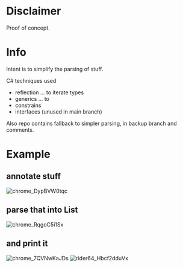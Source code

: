 # Disclaimer

Proof of concept.

# Info

Intent is to simplify the parsing of stuff.

C# techniques used
- reflection ... to iterate types
- generics ... to 
- constrains
- interfaces (unused in main branch)

Also repo contains fallback to simpler parsing, in backup branch and comments.

# Example

## annotate stuff

![chrome_DypBVW0tqc](https://github.com/user-attachments/assets/4c15d10a-50bc-40c5-a8ed-8b9746acd22f)

## parse that into List
![chrome_RqgoC5i1Sx](https://github.com/user-attachments/assets/a7e2e84e-a731-4d54-a79e-a02b2c116998)

## and print it
![chrome_7QVNwKaJDs](https://github.com/user-attachments/assets/9568caca-6e9d-4c36-98cf-05c46f136c79)
![rider64_Hbcf2dduVx](https://github.com/user-attachments/assets/6456c1ce-b4df-4de3-8545-6b37f5c69c86)

